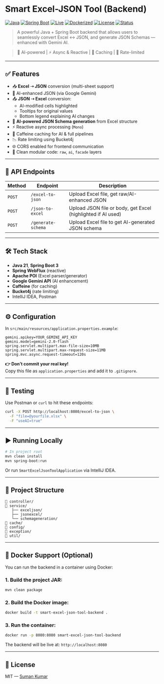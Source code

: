 # Smart Excel-JSON Tool (Backend)

[![Java](https://img.shields.io/badge/Java-21-blue?logo=java)](https://www.oracle.com/java/)
[![Spring Boot](https://img.shields.io/badge/Spring_Boot-3.2.4-brightgreen?logo=spring-boot)](https://spring.io/projects/spring-boot)
[![Live](https://img.shields.io/badge/Live-smartexceljson.me-success?logo=vercel)](https://smartexceljson.me)
[![Dockerized](https://img.shields.io/badge/Docker-Supported-blue?logo=docker)](https://www.docker.com/)
[![License](https://img.shields.io/badge/License-MIT-yellow.svg)](LICENSE)
[![Status](https://img.shields.io/website?url=https%3A%2F%2Fsmartexceljson.me)](https://smartexceljson.me)

> A powerful Java + Spring Boot backend that allows users to seamlessly convert Excel ↔ JSON, and generate JSON Schemas — enhanced with Gemini AI.


> 🧠 AI-powered | ⚡ Async & Reactive | 💾 Caching | 🔐 Rate-limited

---

## ✅ Features

- 📥 **Excel ➝ JSON** conversion (multi-sheet support)
- 🧠 AI-enhanced JSON (via Google Gemini)
- 📤 **JSON ➝ Excel** conversion:
  - AI-modified cells highlighted
  - Tooltips for original values
  - Bottom legend explaining AI changes
- 📐 **AI-powered JSON Schema generation** from Excel structure
- ⚡ Reactive async processing (`Mono`)
- 💾 Caffeine caching for AI & full pipelines
- 📉 Rate limiting using Bucket4j
- 🌐 CORS enabled for frontend communication
- 🧩 Clean modular code: `raw`, `ai`, `facade` layers

---

## 📡 API Endpoints

| Method | Endpoint | Description |
|--------|----------|-------------|
| `POST` | `/excel-to-json` | Upload Excel file, get raw/AI-enhanced JSON |
| `POST` | `/json-to-excel` | Upload JSON file or body, get Excel (highlighted if AI used) |
| `POST` | `/generate-schema` | Upload Excel file to get AI-generated JSON schema |

---

## 🛠️ Tech Stack

- **Java 21**, **Spring Boot 3**
- **Spring WebFlux** (reactive)
- **Apache POI** (Excel parser/generator)
- **Google Gemini API** (AI enhancement)
- **Caffeine** (for caching)
- **Bucket4j** (rate limiting)
- IntelliJ IDEA, Postman

---

## ⚙️ Configuration

In `src/main/resources/application.properties.example`:

```properties
gemini.apikey=YOUR_GEMINI_API_KEY
gemini.model=gemini-2.0-flash
spring.servlet.multipart.max-file-size=10MB
spring.servlet.multipart.max-request-size=11MB
spring.mvc.async.request-timeout=120s
```

**👉 Don’t commit your real key!**  
Copy this file as `application.properties` and add it to `.gitignore`.

---

## 🧪 Testing

Use Postman or `curl` to hit these endpoints:

```bash
curl -X POST http://localhost:8080/excel-to-json \
  -F "file=@yourfile.xlsx" \
  -F "useAI=true"
```

---

## ▶️ Running Locally

```bash
# In project root
mvn clean install
mvn spring-boot:run
```

Or run `SmartExcelJsonToolApplication` via IntelliJ IDEA.

---

## 📂 Project Structure

```
📁 controller/
📁 service/
   ├── exceljson/
   ├── jsonexcel/
   └── schemageneration/
📁 cache/
📁 config/
📁 exception/
📁 util/
```

---

## 🐳 Docker Support (Optional)

You can run the backend in a container using Docker:

### 1. Build the project JAR:
```bash
mvn clean package
```

### 2. Build the Docker image:
```bash
docker build -t smart-excel-json-tool-backend .
```

### 3. Run the container:
```bash
docker run -p 8080:8080 smart-excel-json-tool-backend
```

The backend will be live at: `http://localhost:8080`



---


## 📘 License

MIT — [Suman Kumar](https://github.com/SumanKumar5)
